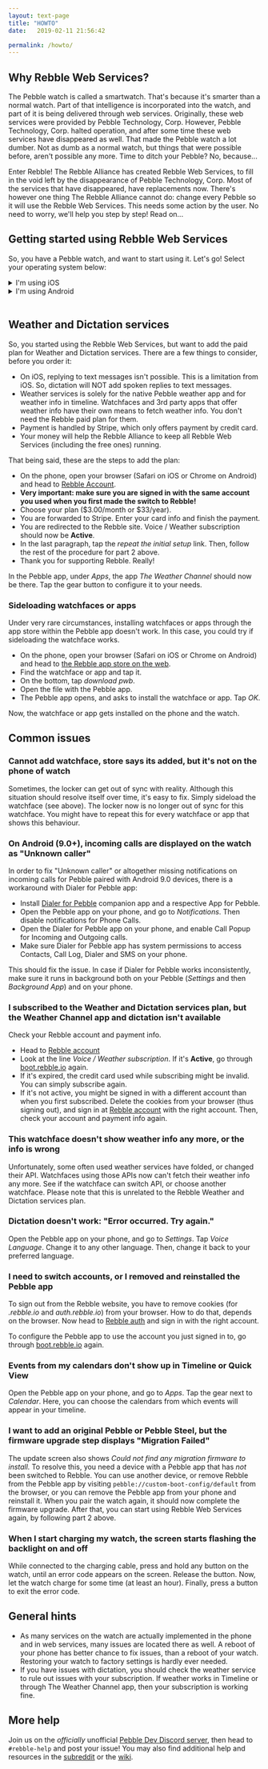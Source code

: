 ```yaml
---
layout: text-page
title: "HOWTO"
date:   2019-02-11 21:56:42

permalink: /howto/
---
```


## Why Rebble Web Services?

The Pebble watch is called a smartwatch. That's because it's smarter than a normal watch. Part of that intelligence is incorporated into the watch, and part of it is being delivered through web services. Originally, these web services were provided by Pebble Technology, Corp. However, Pebble Technology, Corp. halted operation, and after some time these web services have disappeared as well. That made the Pebble watch a lot dumber. Not as dumb as a normal watch, but things that were possible before, aren't possible any more. Time to ditch your Pebble? No, because...

Enter Rebble! The Rebble Alliance has created Rebble Web Services, to fill in the void left by the disappearance of Pebble Technology, Corp. Most of the services that have disappeared, have replacements now. There's however one thing The Rebble Alliance cannot do: change every Pebble so it will use the Rebble Web Services. This needs some action by the user. No need to worry, we'll help you step by step! Read on...

## Getting started using Rebble Web Services

So, you have a Pebble watch, and want to start using it. Let's go! Select your operating system below:

<details markdown="1">
<summary> I'm using iOS </summary>

### Part 1/2 - Installing the pebble app

First we need to get the Pebble app installed and connected to your watch.

* Connect your Pebble to the plugged in USB charging cable. You really don't want it to lose power in the middle of a firmware update! The watch powers up. Press the left button to dismiss the charging screen.

* If you now see a clock face, it means that your Pebble is still configured, maybe by the previous owner, maybe by you. If you used it before, now is the time to write down the watchfaces and apps you want to reinstall after this procedure is done.

* If you see a clock face, press middle right button, go to *Settings*, then *System*, and choose *Factory Reset*. This might take a few minutes.

* Get your iPhone and install the [Pebble app from the App store](https://itunes.apple.com/en/app/pebble/id957997620?mt=8). Then, open the app.

* You'll be greeted by a *Pebble Account* page. Simply tap the *Skip* in the top left corner to continue.

* Choose your language for voice input.

* Choose the type of Pebble you have. iOS then asks for permission to use Bluetooth, tap *OK*.

* The app starts looking for nearby Pebbles. It should shortly see your Pebble, as *Pebble `xxxx`*. This same string can be seen on the
 Pebble, so you know the phone sees the right watch. Tap it.
* The watch asks to pair. Press the upper right button. Tap *Pair* on the phone.

* If the Pebble has an old firmware, it will now automatically be updated. Keep the watch on the charging cable, and close to the
 phone. This will take a few minutes to complete, after that the watch will reboot.
* In the Pebble app, choose the language of the menus, notifications and messages on the watch.

* Many Pebbles need to use a second Bluetooth connection. If you have one of those, the app now asks to pair the watch again. Tap *Enable*, press the upper right button on the watch to pair, and tap *pair* on the phone.
* Tap *grant access*, and tap *accept* if you want notifications from your phone to be sent to your watch.

* Tap *grant access*, and tap *accept always* if you want your watch and apps on it to know where you are.

* Tap *grant access*, and tap *accept* if you want you calendar items for the next couple of days appear on your watch.

* If you have a Pebble Time or newer: To enable health, tap *Enable*. Then, tap *Agree*.

* If you have a Pebble Time or newer: Choose your settings for health, then tap *Continue*, then enter your info and tap *Complete*.

* You're done. Well, the Pebble part is done. Tap *done*.


### Part 2/2 - Connecting the Pebble app to Rebble Web Services.

Now we need to tell the Pebble app to connect to Rebble Web Services.

* On the phone, open the Pebble app, tap *Settings*, *Help* and *UPDATE YOUR PEBBLE*, to make sure your Pebble is at the latest firmware.

* On the phone, open Safari, and go to [auth.rebble.io](https://auth.rebble.io/).

* You are greeted with a number of ways to sign in. Choose one and sign in. **Remember your sign in credentials!** You will return to the Rebble site, and are greeted with *You're all set!* Read the page, then tap the *get started now* link in the first paragraph.

* You are redirected to [boot.rebble.io](https://boot.rebble.io/), and are greeted with *Here we go!* Read the page, then tap the *switch to Rebble* button. Safari asks if you want to open it with Pebble. Tap *Open*.

* The Pebble app opens, and gives a popup *Configuration Change*. Tap *Change*.

* Now, wait at least 15 seconds before you go to the next step.

* Meanwhile, in the top left corner, a yellow exclamation mark appeared. Tap it.

* You get to a screen titled *Fixes* and *Logged out*. Tap *log in*.

* You get to a screen *Pebble Account* and *Welcome to Rebble*. Tap *IT'S REBBLE TIME*.

* You're done! Go to *Watchfaces*, choose *Get Watchfaces* and find and install watchfaces you like from the Rebble store.


Part two can also be seen in [our video](https://www.youtube.com/watch?v=8Z4Jtl_0UMw).

</details>


<details markdown="1">
<summary> I'm using Android </summary>

### Part 1/2 - Installing the pebble app

First we need to get the Pebble app installed and connected to your watch.

* Connect your Pebble to the plugged in USB charging cable. You really don't want it to lose power in the middle of a firmware update! The watch powers up. Press the left button to dismiss the charging screen.

* If you now see a clock face, it means that your Pebble is still configured, maybe by the previous owner, maybe by you. If you used it before, now is the time to write down the watchfaces and apps you want to reinstall after this procedure is done.

* If you see a clock face, press middle right button, go to *Settings*, then *System*, and choose *Factory Reset*. This might take a few minutes.

* Get your phone and download the [Pebble app from APKMirror](https://www.apkmirror.com/apk/pebble-technology-corp/pebble/pebble-4-4-2-1405-62d45d7d7-endframe-release/pebble-4-4-2-1405-62d45d7d7-endframe-android-apk-download/download/). Open the APK and enable installing from unknown sources if it prompts you to. Tap install in the dialogue box. Then, open the app.

* You'll be greeted by a *Pebble Account* page. Simply tap *Skip login* twice to continue.

* Choose the type of Pebble you have.

* The app starts looking for nearby Pebbles. It should shortly see your Pebble, as *Pebble `xxxx`*. This same string can be seen on the Pebble, so you know the phone sees the right watch. Tap it.

* If the Pebble doesn't appear and you're on Android 10, go to the bluetooth settings page of the phone, pair the watch, and try again. (If that doesn't help, unpair it there again.)

* The watch asks to pair. Press the upper right button. Tap *Pair* on the phone.

* If the Pebble has an old firmware, it will check for updates. Tap *Continue*. Keep the watch on the charging cable, and close to the phone. This will take a few minutes to complete, after that the watch will reboot.

* In the Pebble app, choose the language of the menus, notifications and messages on the watch.

* To get get notifications on your Pebble, tap *Open settings screen*. Enable *Pebble*. Tap *Allow*.

* If you have a Pebble Time or newer: To enable health, tap *Enable*. Then, tap *Agree*.

* If you have a Pebble Time or newer: Choose your settings for health, then tap *Continue*, then enter your info and tap *Complete*.

* Choose a watchface. then tap the arrow in the upper right corner.

* Don't grab apps yet, tap the arrow in the upper right corner.

* You're done. Well, the Pebble part is done. Tap *done*.


### Part 2/2 - Connecting the Pebble app to Rebble Web Services.

Now we need to tell the Pebble app to connect to Rebble Web Services.

* On the phone, open a decent browser (like Chrome), and go to [auth.rebble.io](https://auth.rebble.io/).

* You are greeted with a number of ways to sign in. Choose one and sign in. **Remember your sign in credentials!** You will return to the Rebble site, and are greeted with *You're all set!* Read the page, then tap the *get started now* link in the first paragraph.

* You are redirected to [boot.rebble.io](https://boot.rebble.io/), and are greeted with *Here we go!* Read the page, then tap the *switch to Rebble* button. The browser asks if you want to open it with Pebble. Tap *Open*.

* If it won't open with Pebble, you'll need to use another browser and restart from the first bullet of this part two.

* The Pebble app opens. One of three things will then happen:

    * A Rebble screen will appear. It may have an orange spinner above it; you can safely ignore this.

    * The old Pebble login screen will appear. If this happens, close the app from the app switcher and open it again. A Rebble screen should now appear.

    * Nothing. If this happens, tap "⋮" in the top right corner, then tap *Settings*. At this point, either:

        * A Rebble screen will appear, or

        * Nothing interesting. In this case, scroll down to *ACCOUNT* and make sure you are logged out. If not, tap it to log out. Now, tap to log in. A Rebble screen should appear.

* In any case, once you tap the button on the Pebble app's *Welcome to Rebble* screen, you are done!

* If your Pebble disconnects, just tap the usual connect button.

* You're done! Go to *Watchfaces*, tap the big red "*+*" in the lower right corner and find and install watchfaces you like from the Rebble store.

</details>
<br>

## Weather and Dictation services

So, you started using the Rebble Web Services, but want to add the paid plan for Weather and Dictation services. There are a few things to consider, before you order it:
* On iOS, replying to text messages isn't possible. This is a limitation from iOS. So, dictation will NOT add spoken replies to text messages.
* Weather services is solely for the native Pebble weather app and for weather info in timeline. Watchfaces and 3rd party apps that offer weather info have their own means to fetch weather info. You don't need the Rebble paid plan for them.
* Payment is handled by Stripe, which only offers payment by credit card.
* Your money will help the Rebble Alliance to keep all Rebble Web Services (including the free ones) running.

That being said, these are the steps to add the plan:
* On the phone, open your browser (Safari on iOS or Chrome on Android) and head to [Rebble Account](https://auth.rebble.io/account/).
* **Very important: make sure you are signed in with the same account you used when you first made the switch to Rebble!**
* Choose your plan ($3.00/month or $33/year).
* You are forwarded to Stripe. Enter your card info and finish the payment.
* You are redirected to the Rebble site. Voice / Weather subscription should now be **Active**.
* In the last paragraph, tap the *repeat the initial setup* link. Then, follow the rest of the procedure for part 2 above.
* Thank you for supporting Rebble. Really!

In the Pebble app, under *Apps*, the app *The Weather Channel* should now be there. Tap the gear button to configure it to your needs.

### Sideloading watchfaces or apps

Under very rare circumstances, installing watchfaces or apps through the app store within the Pebble app doesn't work. In this case, you could try if sideloading the watchface works.
* On the phone, open your browser (Safari on iOS or Chrome on Android) and head to [the Rebble app store on the web](https://apps.rebble.io/en_US/watchfaces?dev_settings=true).
* Find the watchface or app and tap it.
* On the bottom, tap *download pwb*.
* Open the file with the Pebble app.
* The Pebble app opens, and asks to install the watchface or app. Tap *OK*.

Now, the watchface or app gets installed on the phone and the watch.

## Common issues

### Cannot add watchface, store says its added, but it's not on the phone of watch

Sometimes, the locker can get out of sync with reality. Although this situation should resolve itself over time, it's easy to fix. Simply sideload the watchface (see above). The locker now is no longer out of sync for this watchface. You might have to repeat this for every watchface or app that shows this behaviour.

### On Android (9.0+), incoming calls are displayed on the watch as "Unknown caller"

In order to fix "Unknown caller" or altogether missing notifications on incoming calls for Pebble paired with Android 9.0 devices, there is a workaround with Dialer for Pebble app:
* Install [Dialer for Pebble](https://play.google.com/store/apps/details?id=com.matejdro.pebbledialer) companion app and a respective App for Pebble.
* Open the Pebble app on your phone, and go to *Notifications*. Then disable notifications for Phone Calls.
* Open the Dialer for Pebble app on your phone, and enable Call Popup for Incoming and Outgoing calls.
* Make sure Dialer for Pebble app has system permissions to access Contacts, Call Log, Dialer and SMS on your phone.

This should fix the issue. In case if Dialer for Pebble works inconsistently, make sure it runs in background both on your Pebble (*Settings* and then *Background App*) and on your phone.

### I subscribed to the Weather and Dictation services plan, but the Weather Channel app and dictation isn't available

Check your Rebble account and payment info.
* Head to [Rebble account](https://auth.rebble.io/account/)
* Look at the line *Voice / Weather subscription*. If it's **Active**, go through [boot.rebble.io](https://boot.rebble.io/) again.
* If it's expired, the credit card used while subscribing might be invalid. You can simply subscribe again.
* If it's not active, you might be signed in with a different account than when you first subscribed. Delete the cookies from your browser (thus signing out), and sign in at [Rebble account](https://auth.rebble.io/account/) with the right account. Then, check your account and payment info again.

### This watchface doesn't show weather info any more, or the info is wrong

Unfortunately, some often used weather services have folded, or changed their API. Watchfaces using those APIs now can't fetch their weather info any more. See if the watchface can switch API, or choose another watchface. Please note that this is unrelated to the Rebble Weather and Dictation services plan.

### Dictation doesn't work: "Error occurred. Try again."

Open the Pebble app on your phone, and go to *Settings*. Tap *Voice Language*. Change it to any other language. Then, change it back to your preferred language.

### I need to switch accounts, or I removed and reinstalled the Pebble app

To sign out from the Rebble website, you have to remove cookies (for *.rebble.io* and *auth.rebble.io*) from your browser. How to do that, depends on the browser. Now head to [Rebble auth](https://auth.rebble.io/) and sign in with the right account.

To configure the Pebble app to use the account you just signed in to, go through [boot.rebble.io](https://boot.rebble.io/) again.

### Events from my calendars don't show up in Timeline or Quick View

Open the Pebble app on your phone, and go to *Apps*. Tap the gear next to *Calendar*. Here, you can choose the calendars from which events will appear in your timeline.

### I want to add an original Pebble or Pebble Steel, but the firmware upgrade step displays "Migration Failed"

The update screen also shows *Could not find any migration firmware to install.* To resolve this, you need a device with a Pebble app that has *not* been switched to Rebble. You can use another device, or remove Rebble from the Pebble app by visiting `pebble://custom-boot-config/default` from the browser, or you can remove the Pebble app from your phone and reinstall it. When you pair the watch again, it should now complete the firmware upgrade. After that, you can start using Rebble Web Services again, by following part 2 above.

### When I start charging my watch, the screen starts flashing the backlight on and off

While connected to the charging cable, press and hold any button on the watch, until an error code appears on the screen. Release the button. Now, let the watch charge for some time (at least an hour). Finally, press a button to exit the error code.

## General hints

* As many services on the watch are actually implemented in the phone and in web services, many issues are located there as well. A reboot of your phone has better chance to fix issues, than a reboot of your watch. Restoring your watch to factory settings is hardly ever needed.
* If you have issues with dictation, you should check the weather service to rule out issues with your subscription. If weather works in Timeline or through The Weather Channel app, then your subscription is working fine.

## More help

Join us on the *officially* unofficial [Pebble Dev Discord server](http://discord.gg/aRUAYFN), then head to `#rebble-help` and post your issue! You may also find additional help and resources in the [subreddit](https://www.reddit.com/r/pebble/) or the [wiki](https://github.com/pebble-dev/wiki/wiki).
